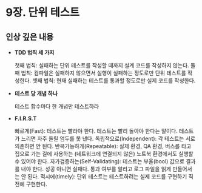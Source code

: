 # 9장. 단위 테스트

## 인상 깊은 내용 

* **TDD 법칙 세 가지**
 
   첫째 법칙: 실패하는 단위 테스트를 작성할 때까지 설계 코드를 작성하지 않는다.
   둘째 법칙: 컴파일은 실패하지 않으면서 실행이 실패하는 정도로만 단위 테스트를 작성한다.
   셋째 법칙: 현재 실패하는 테스트를 통과할 정도로만 실제 코드를 작성한다.

* **테스트 당 개념 하나**
  
  테스트 함수마다 한 개념만 테스트하라

* **F.I.R.S.T**
  
  빠르게(Fast): 테스트는 빨라야 한다. 테스트는 빨리 돌아야 한다는 말이다. 테스트가 느리면 자주 돌릴 엄두를 못 낸다.
  독립적으로(Independent): 각 테스트는 서로 의존하면 안 된다.
  반복가능하게(Repeatable): 실제 환경, QA 환경, 버스를 타고 집으로 가는 길에 사용하는 (네트워크에 연결되지 않은) 노트북 환경에서도 실행할 수 있어야 한다.
  자가검증하는(Self-Validating): 테스트는 부울(bool) 값으로 결과를 내야 한다. 성공 아니면 실패다. 통과 여부를 알리고 로그 파일을 읽게 만들어서는 안 된다.
  적시에(timely): 단위 테스트는 테스트하려는 실제 코드를 구현하기 직전에 구현한다.
